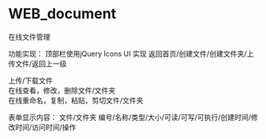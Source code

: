 # WEB_document
在线文件管理

功能实现：
顶部栏使用jQuery Icons UI 实现 返回首页/创建文件/创建文件夹/上传文件/返回上一级

上传/下载文件  
在线查看，修改，删除文件/文件夹  
在线重命名，复制，粘贴，剪切文件/文件夹

表单显示内容：
文件/文件夹 
编号/名称/类型/大小/可读/可写/可执行/创建时间/修改时间/访问时间/操作

